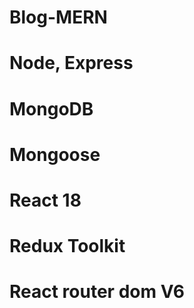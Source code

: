 # Blog-MERN

# Node, Express

# MongoDB

# Mongoose

# React 18

# Redux Toolkit

# React router dom V6
